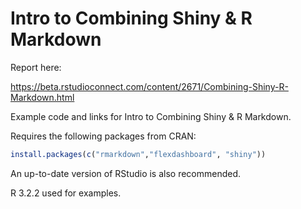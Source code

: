 # Intro to Combining Shiny & R Markdown

Report here:

https://beta.rstudioconnect.com/content/2671/Combining-Shiny-R-Markdown.html

Example code and links for Intro to Combining Shiny & R Markdown.

Requires the following packages from CRAN:

```r
install.packages(c("rmarkdown","flexdashboard", "shiny"))
``` 

An up-to-date version of RStudio is also recommended.

R 3.2.2 used for examples.